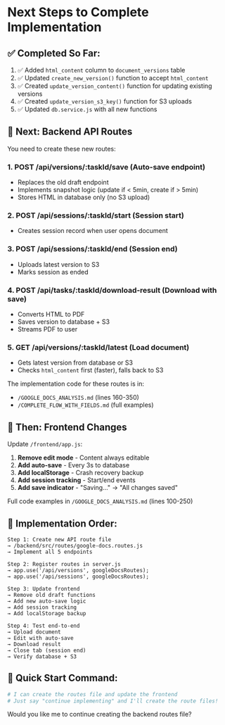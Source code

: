 # Next Steps to Complete Implementation

## ✅ Completed So Far:

1. ✅ Added `html_content` column to `document_versions` table
2. ✅ Updated `create_new_version()` function to accept `html_content`
3. ✅ Created `update_version_content()` function for updating existing versions
4. ✅ Created `update_version_s3_key()` function for S3 uploads
5. ✅ Updated `db.service.js` with all new functions

## 🔄 Next: Backend API Routes

You need to create these new routes:

### 1. POST /api/versions/:taskId/save (Auto-save endpoint)
- Replaces the old draft endpoint
- Implements snapshot logic (update if < 5min, create if > 5min)
- Stores HTML in database only (no S3 upload)

### 2. POST /api/sessions/:taskId/start (Session start)
- Creates session record when user opens document

### 3. POST /api/sessions/:taskId/end (Session end)
- Uploads latest version to S3
- Marks session as ended

### 4. POST /api/tasks/:taskId/download-result (Download with save)
- Converts HTML to PDF
- Saves version to database + S3
- Streams PDF to user

### 5. GET /api/versions/:taskId/latest (Load document)
- Gets latest version from database or S3
- Checks `html_content` first (faster), falls back to S3

The implementation code for these routes is in:
- `/GOOGLE_DOCS_ANALYSIS.md` (lines 160-350)
- `/COMPLETE_FLOW_WITH_FIELDS.md` (full examples)

## 🔄 Then: Frontend Changes

Update `/frontend/app.js`:

1. **Remove edit mode** - Content always editable
2. **Add auto-save** - Every 3s to database
3. **Add localStorage** - Crash recovery backup
4. **Add session tracking** - Start/end events
5. **Add save indicator** - "Saving..." → "All changes saved"

Full code examples in `/GOOGLE_DOCS_ANALYSIS.md` (lines 100-250)

## 📝 Implementation Order:

```
Step 1: Create new API route file
→ /backend/src/routes/google-docs.routes.js
→ Implement all 5 endpoints

Step 2: Register routes in server.js
→ app.use('/api/versions', googleDocsRoutes);
→ app.use('/api/sessions', googleDocsRoutes);

Step 3: Update frontend
→ Remove old draft functions
→ Add new auto-save logic
→ Add session tracking
→ Add localStorage backup

Step 4: Test end-to-end
→ Upload document
→ Edit with auto-save
→ Download result
→ Close tab (session end)
→ Verify database + S3
```

## 🚀 Quick Start Command:

```bash
# I can create the routes file and update the frontend
# Just say "continue implementing" and I'll create the route files!
```

Would you like me to continue creating the backend routes file?
